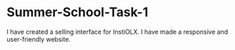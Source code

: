 # Summer-School-Task-1
I have created a selling interface for InstiOLX. I have made a responsive and user-friendly website.
